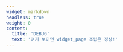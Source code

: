 ```yaml
---
widget: markdown
headless: true
weight: 0
content:
  title: 'DEBUG'
  text: '여기 보이면 widget_page 조립은 정상!'
---
```

